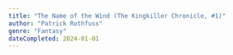 ```yaml
---
title: "The Name of the Wind (The Kingkiller Chronicle, #1)"
author: "Patrick Rothfuss"
genre: "Fantasy"
dateCompleted: 2024-01-01
---
```


